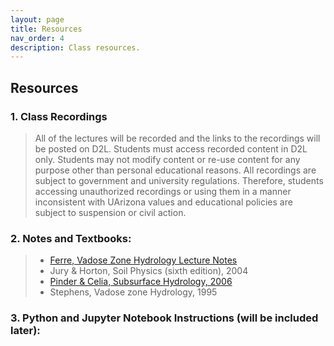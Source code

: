 ```yaml
---
layout: page
title: Resources
nav_order: 4
description: Class resources.
---
```



<h2>Resources</h2>

<h3>1. Class Recordings</h3>

> All of the lectures will be recorded and the links to the recordings will be posted on D2L. Students must access recorded content in D2L only. Students may not modify content or re-use content for any purpose other than personal educational reasons. All recordings are subject to government and university regulations. Therefore, students accessing unauthorized recordings or using them in a manner inconsistent with UArizona values and educational policies are subject to suspension or civil action.

<h3>2. Notes and Textbooks:</h3>

> - [Ferre, Vadose Zone Hydrology Lecture Notes](https://d2l.arizona.edu/d2l/loginh/)
> - Jury & Horton, Soil Physics (sixth edition), 2004
> - [Pinder & Celia, Subsurface Hydrology, 2006](https://arizona-primo.hosted.exlibrisgroup.com/primo-explore/fulldisplay?docid=01UA_ALMA51627996240003843&context=L&vid=01UA&lang=en_US&search_scope=Everything&adaptor=Local%20Search%20Engine&tab=default_tab&query=any,contains,Subsurface%20Hydrology&offset=0)
> - Stephens, Vadose zone Hydrology, 1995

<h3>3. Python and Jupyter Notebook Instructions (will be included later):</h3>